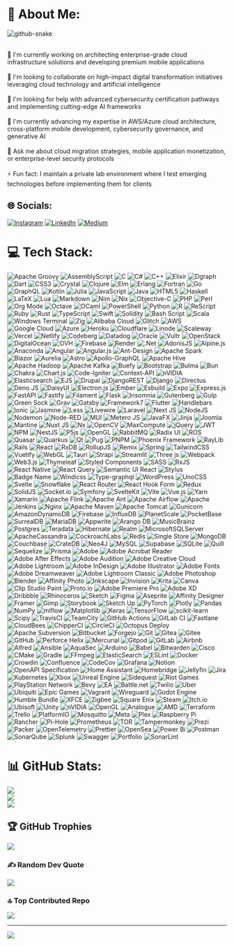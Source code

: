 # 💫 About Me:

<picture>
  <source media="(prefers-color-scheme: dark)" srcset="https://raw.githubusercontent.com/tobiasmeyhoefer/tobiasmeyhoefer/output/github-snake-dark.svg" />
  <source media="(prefers-color-scheme: light)" srcset="https://raw.githubusercontent.com/tobiasmeyhoefer/tobiasmeyhoefer/output/github-snake.svg" />
  <img alt="github-snake" src="https://raw.githubusercontent.com/tobiasmeyhoefer/tobiasmeyhoefer/output/github-snake.svg" />
</picture>

<br>🔨 I'm currently working on architecting enterprise-grade cloud infrastructure solutions and developing premium mobile applications<br><br>👯 I'm looking to collaborate on high-impact digital transformation initiatives leveraging cloud technology and artificial intelligence<br><br>💛 I'm looking for help with advanced cybersecurity certification pathways and implementing cutting-edge AI frameworks<br><br>🌱 I'm currently advancing my expertise in AWS/Azure cloud architecture, cross-platform mobile development, cybersecurity governance, and generative AI<br><br>💬 Ask me about cloud migration strategies, mobile application monetization, or enterprise-level security protocols<br><br>⚡ Fun fact: I maintain a private lab environment where I test emerging technologies before implementing them for clients


## 🌐 Socials:
[![Instagram](https://img.shields.io/badge/Instagram-%23E4405F.svg?logo=Instagram&logoColor=white)](https://instagram.com/zulfi.global) [![LinkedIn](https://img.shields.io/badge/LinkedIn-%230077B5.svg?logo=linkedin&logoColor=white)](https://linkedin.com/in/zulfikarzakk) [![Medium](https://img.shields.io/badge/Medium-12100E?logo=medium&logoColor=white)](https://medium.com/@zevrasiera) 

# 💻 Tech Stack:
![Apache Groovy](https://img.shields.io/badge/Apache%20Groovy-4298B8.svg?style=plastic&logo=Apache+Groovy&logoColor=white) ![AssemblyScript](https://img.shields.io/badge/assembly%20script-%23000000.svg?style=plastic&logo=assemblyscript&logoColor=white) ![C](https://img.shields.io/badge/c-%2300599C.svg?style=plastic&logo=c&logoColor=white) ![C#](https://img.shields.io/badge/c%23-%23239120.svg?style=plastic&logo=csharp&logoColor=white) ![C++](https://img.shields.io/badge/c++-%2300599C.svg?style=plastic&logo=c%2B%2B&logoColor=white) ![Elixir](https://img.shields.io/badge/elixir-%234B275F.svg?style=plastic&logo=elixir&logoColor=white) ![Dgraph](https://img.shields.io/badge/dgraph-%23E50695.svg?style=plastic&logo=dgraph&logoColor=white) ![Dart](https://img.shields.io/badge/dart-%230175C2.svg?style=plastic&logo=dart&logoColor=white) ![CSS3](https://img.shields.io/badge/css3-%231572B6.svg?style=plastic&logo=css3&logoColor=white) ![Crystal](https://img.shields.io/badge/crystal-%23000000.svg?style=plastic&logo=crystal&logoColor=white) ![Clojure](https://img.shields.io/badge/Clojure-%23Clojure.svg?style=plastic&logo=Clojure&logoColor=Clojure) ![Elm](https://img.shields.io/badge/Elm-60B5CC?style=plastic&logo=elm&logoColor=white) ![Erlang](https://img.shields.io/badge/Erlang-white.svg?style=plastic&logo=erlang&logoColor=a90533) ![Fortran](https://img.shields.io/badge/Fortran-%23734F96.svg?style=plastic&logo=fortran&logoColor=white) ![Go](https://img.shields.io/badge/go-%2300ADD8.svg?style=plastic&logo=go&logoColor=white) ![GraphQL](https://img.shields.io/badge/-GraphQL-E10098?style=plastic&logo=graphql&logoColor=white) ![Kotlin](https://img.shields.io/badge/kotlin-%237F52FF.svg?style=plastic&logo=kotlin&logoColor=white) ![Julia](https://img.shields.io/badge/-Julia-9558B2?style=plastic&logo=julia&logoColor=white) ![JavaScript](https://img.shields.io/badge/javascript-%23323330.svg?style=plastic&logo=javascript&logoColor=%23F7DF1E) ![Java](https://img.shields.io/badge/java-%23ED8B00.svg?style=plastic&logo=openjdk&logoColor=white) ![HTML5](https://img.shields.io/badge/html5-%23E34F26.svg?style=plastic&logo=html5&logoColor=white) ![Haskell](https://img.shields.io/badge/Haskell-5e5086?style=plastic&logo=haskell&logoColor=white) ![LaTeX](https://img.shields.io/badge/latex-%23008080.svg?style=plastic&logo=latex&logoColor=white) ![Lua](https://img.shields.io/badge/lua-%232C2D72.svg?style=plastic&logo=lua&logoColor=white) ![Markdown](https://img.shields.io/badge/markdown-%23000000.svg?style=plastic&logo=markdown&logoColor=white) ![Nim](https://img.shields.io/badge/nim-%23FFE953.svg?style=plastic&logo=nim&logoColor=white) ![Nix](https://img.shields.io/badge/NIX-5277C3.svg?style=plastic&logo=NixOS&logoColor=white) ![Objective-C](https://img.shields.io/badge/OBJECTIVE--C-%233A95E3.svg?style=plastic&logo=apple&logoColor=white) ![PHP](https://img.shields.io/badge/php-%23777BB4.svg?style=plastic&logo=php&logoColor=white) ![Perl](https://img.shields.io/badge/perl-%2339457E.svg?style=plastic&logo=perl&logoColor=white) ![Org Mode](https://img.shields.io/badge/orgmode-%2377AA99.svg?style=plastic&logo=org&logoColor=white) ![Octave](https://img.shields.io/badge/OCTAVE-darkblue?style=plastic&logo=octave&logoColor=fcd683) ![OCaml](https://img.shields.io/badge/OCaml-%23E98407.svg?style=plastic&logo=ocaml&logoColor=white) ![PowerShell](https://img.shields.io/badge/PowerShell-%235391FE.svg?style=plastic&logo=powershell&logoColor=white) ![Python](https://img.shields.io/badge/python-3670A0?style=plastic&logo=python&logoColor=ffdd54) ![R](https://img.shields.io/badge/r-%23276DC3.svg?style=plastic&logo=r&logoColor=white) ![ReScript](https://img.shields.io/badge/rescript-%2314162c?style=plastic&logo=rescript&logoColor=e34c4c) ![Ruby](https://img.shields.io/badge/ruby-%23CC342D.svg?style=plastic&logo=ruby&logoColor=white) ![Rust](https://img.shields.io/badge/rust-%23000000.svg?style=plastic&logo=rust&logoColor=white) ![TypeScript](https://img.shields.io/badge/typescript-%23007ACC.svg?style=plastic&logo=typescript&logoColor=white) ![Swift](https://img.shields.io/badge/swift-F54A2A?style=plastic&logo=swift&logoColor=white) ![Solidity](https://img.shields.io/badge/Solidity-%23363636.svg?style=plastic&logo=solidity&logoColor=white) ![Bash Script](https://img.shields.io/badge/bash_script-%23121011.svg?style=plastic&logo=gnu-bash&logoColor=white) ![Scala](https://img.shields.io/badge/scala-%23DC322F.svg?style=plastic&logo=scala&logoColor=white) ![Windows Terminal](https://img.shields.io/badge/Windows%20Terminal-%234D4D4D.svg?style=plastic&logo=windows-terminal&logoColor=white) ![Zig](https://img.shields.io/badge/Zig-%23F7A41D.svg?style=plastic&logo=zig&logoColor=white) ![Alibaba Cloud](https://img.shields.io/badge/AlibabaCloud-%23FF6701.svg?style=plastic&logo=alibabacloud&logoColor=white) ![Glitch](https://img.shields.io/badge/glitch-%233333FF.svg?style=plastic&logo=glitch&logoColor=white) ![AWS](https://img.shields.io/badge/AWS-%23FF9900.svg?style=plastic&logo=amazon-aws&logoColor=white) ![Google Cloud](https://img.shields.io/badge/GoogleCloud-%234285F4.svg?style=plastic&logo=google-cloud&logoColor=white) ![Azure](https://img.shields.io/badge/azure-%230072C6.svg?style=plastic&logo=microsoftazure&logoColor=white) ![Heroku](https://img.shields.io/badge/heroku-%23430098.svg?style=plastic&logo=heroku&logoColor=white) ![Cloudflare](https://img.shields.io/badge/Cloudflare-F38020?style=plastic&logo=Cloudflare&logoColor=white) ![Linode](https://img.shields.io/badge/linode-00A95C?style=plastic&logo=linode&logoColor=white) ![Scaleway](https://img.shields.io/badge/SCALEWAY-%234f0599.svg?style=plastic&logo=scaleway&logoColor=white) ![Vercel](https://img.shields.io/badge/vercel-%23000000.svg?style=plastic&logo=vercel&logoColor=white) ![Netlify](https://img.shields.io/badge/netlify-%23000000.svg?style=plastic&logo=netlify&logoColor=#00C7B7) ![Codeberg](https://img.shields.io/badge/Codeberg-2185D0?style=plastic&logo=Codeberg&logoColor=white) ![Datadog](https://img.shields.io/badge/datadog-%23632CA6.svg?style=plastic&logo=datadog&logoColor=white) ![Oracle](https://img.shields.io/badge/Oracle-F80000?style=plastic&logo=oracle&logoColor=white) ![Vultr](https://img.shields.io/badge/Vultr-007BFC.svg?style=plastic&logo=vultr) ![OpenStack](https://img.shields.io/badge/Openstack-%23f01742.svg?style=plastic&logo=openstack&logoColor=white) ![DigitalOcean](https://img.shields.io/badge/DigitalOcean-%230167ff.svg?style=plastic&logo=digitalOcean&logoColor=white) ![OVH](https://img.shields.io/badge/ovh-%23123F6D.svg?style=plastic&logo=ovh&logoColor=#123F6D) ![Firebase](https://img.shields.io/badge/firebase-%23039BE5.svg?style=plastic&logo=firebase) ![Render](https://img.shields.io/badge/Render-%46E3B7.svg?style=plastic&logo=render&logoColor=white) ![.Net](https://img.shields.io/badge/.NET-5C2D91?style=plastic&logo=.net&logoColor=white) ![AdonisJS](https://img.shields.io/badge/adonisjs-%23220052.svg?style=plastic&logo=adonisjs&logoColor=white) ![Alpine.js](https://img.shields.io/badge/alpinejs-white.svg?style=plastic&logo=alpinedotjs&logoColor=%238BC0D0) ![Anaconda](https://img.shields.io/badge/Anaconda-%2344A833.svg?style=plastic&logo=anaconda&logoColor=white) ![Angular](https://img.shields.io/badge/angular-%23DD0031.svg?style=plastic&logo=angular&logoColor=white) ![Angular.js](https://img.shields.io/badge/angular.js-%23E23237.svg?style=plastic&logo=angularjs&logoColor=white) ![Ant-Design](https://img.shields.io/badge/-AntDesign-%230170FE?style=plastic&logo=ant-design&logoColor=white) ![Apache Spark](https://img.shields.io/badge/Apache%20Spark-FDEE21?style=plastic&logo=apachespark&logoColor=black) ![Blazor](https://img.shields.io/badge/blazor-%235C2D91.svg?style=plastic&logo=blazor&logoColor=white) ![Aurelia](https://img.shields.io/badge/aurelia-%23ED2B88.svg?style=plastic&logo=aurelia&logoColor=fff) ![Astro](https://img.shields.io/badge/astro-%232C2052.svg?style=plastic&logo=astro&logoColor=white) ![Apollo-GraphQL](https://img.shields.io/badge/-ApolloGraphQL-311C87?style=plastic&logo=apollo-graphql) ![Apache Hive](https://img.shields.io/badge/Apache%20Hive-FDEE21?style=plastic&logo=apachehive&logoColor=black) ![Apache Hadoop](https://img.shields.io/badge/Apache%20Hadoop-66CCFF?style=plastic&logo=apachehadoop&logoColor=black) ![Apache Kafka](https://img.shields.io/badge/Apache%20Kafka-000?style=plastic&logo=apachekafka) ![Buefy](https://img.shields.io/badge/Buefy-7957D5?style=plastic&logo=buefy&logoColor=48289E) ![Bootstrap](https://img.shields.io/badge/bootstrap-%238511FA.svg?style=plastic&logo=bootstrap&logoColor=white) ![Bulma](https://img.shields.io/badge/bulma-00D0B1?style=plastic&logo=bulma&logoColor=white) ![Bun](https://img.shields.io/badge/Bun-%23000000.svg?style=plastic&logo=bun&logoColor=white) ![Chakra](https://img.shields.io/badge/chakra-%234ED1C5.svg?style=plastic&logo=chakraui&logoColor=white) ![Chart.js](https://img.shields.io/badge/chart.js-F5788D.svg?style=plastic&logo=chart.js&logoColor=white) ![Code-Igniter](https://img.shields.io/badge/CodeIgniter-%23EF4223.svg?style=plastic&logo=codeIgniter&logoColor=white) ![Context-API](https://img.shields.io/badge/Context--Api-000000?style=plastic&logo=react) ![nVIDIA](https://img.shields.io/badge/cuda-000000.svg?style=plastic&logo=nVIDIA&logoColor=green) ![Elasticsearch](https://img.shields.io/badge/elasticsearch-%230377CC.svg?style=plastic&logo=elasticsearch&logoColor=white) ![EJS](https://img.shields.io/badge/ejs-%23B4CA65.svg?style=plastic&logo=ejs&logoColor=black) ![Drupal](https://img.shields.io/badge/drupal-%230678BE.svg?style=plastic&logo=drupal&logoColor=white) ![DjangoREST](https://img.shields.io/badge/DJANGO-REST-ff1709?style=plastic&logo=django&logoColor=white&color=ff1709&labelColor=gray) ![Django](https://img.shields.io/badge/django-%23092E20.svg?style=plastic&logo=django&logoColor=white) ![Directus](https://img.shields.io/badge/directus-%2364f.svg?style=plastic&logo=directus&logoColor=white) ![Deno JS](https://img.shields.io/badge/deno%20js-000000?style=plastic&logo=deno&logoColor=white) ![DaisyUI](https://img.shields.io/badge/daisyui-5A0EF8?style=plastic&logo=daisyui&logoColor=white) ![Electron.js](https://img.shields.io/badge/Electron-191970?style=plastic&logo=Electron&logoColor=white) ![Ember](https://img.shields.io/badge/ember-1C1E24?style=plastic&logo=ember.js&logoColor=#D04A37) ![Esbuild](https://img.shields.io/badge/esbuild-%23FFCF00.svg?style=plastic&logo=esbuild&logoColor=black) ![Expo](https://img.shields.io/badge/expo-1C1E24?style=plastic&logo=expo&logoColor=#D04A37) ![Express.js](https://img.shields.io/badge/express.js-%23404d59.svg?style=plastic&logo=express&logoColor=%2361DAFB) ![FastAPI](https://img.shields.io/badge/FastAPI-005571?style=plastic&logo=fastapi) ![Fastify](https://img.shields.io/badge/fastify-%23000000.svg?style=plastic&logo=fastify&logoColor=white) ![Filament](https://img.shields.io/badge/Filament-FFAA00?style=plastic&logoColor=%23000000) ![Flask](https://img.shields.io/badge/flask-%23000.svg?style=plastic&logo=flask&logoColor=white) ![Insomnia](https://img.shields.io/badge/Insomnia-black?style=plastic&logo=insomnia&logoColor=5849BE) ![Gutenberg](https://img.shields.io/badge/gutenberg-%23077CB2.svg?style=plastic&logo=gutenberg&logoColor=white) ![Gulp](https://img.shields.io/badge/GULP-%23CF4647.svg?style=plastic&logo=gulp&logoColor=white) ![Green Sock](https://img.shields.io/badge/green%20sock-88CE02?style=plastic&logo=greensock&logoColor=white) ![Grav](https://img.shields.io/badge/grav-%23FFFFFF.svg?style=plastic&logo=grav&logoColor=221E1F) ![Gatsby](https://img.shields.io/badge/Gatsby-%23663399.svg?style=plastic&logo=gatsby&logoColor=white) ![Framework7](https://img.shields.io/badge/framework7-%23EE350F.svg?style=plastic&logo=framework7&logoColor=white) ![Flutter](https://img.shields.io/badge/Flutter-%2302569B.svg?style=plastic&logo=Flutter&logoColor=white) ![Handlebars](https://img.shields.io/badge/Handlebars-%23000000?style=plastic&logo=Handlebars.js&logoColor=white) ![Ionic](https://img.shields.io/badge/Ionic-%233880FF.svg?style=plastic&logo=Ionic&logoColor=white) ![Jasmine](https://img.shields.io/badge/jasmine-%238A4182.svg?style=plastic&logo=jasmine&logoColor=white) ![Less](https://img.shields.io/badge/less-2B4C80?style=plastic&logo=less&logoColor=white) ![Livewire](https://img.shields.io/badge/livewire-%234e56a6.svg?style=plastic&logo=livewire&logoColor=white) ![Laravel](https://img.shields.io/badge/laravel-%23FF2D20.svg?style=plastic&logo=laravel&logoColor=white) ![Next JS](https://img.shields.io/badge/Next-black?style=plastic&logo=next.js&logoColor=white) ![NodeJS](https://img.shields.io/badge/node.js-6DA55F?style=plastic&logo=node.js&logoColor=white) ![Nodemon](https://img.shields.io/badge/NODEMON-%23323330.svg?style=plastic&logo=nodemon&logoColor=%BBDEAD) ![Node-RED](https://img.shields.io/badge/Node--RED-%238F0000.svg?style=plastic&logo=node-red&logoColor=white) ![MUI](https://img.shields.io/badge/MUI-%230081CB.svg?style=plastic&logo=mui&logoColor=white) ![Metero JS](https://img.shields.io/badge/meteorjs-%23d74c4c.svg?style=plastic&logo=meteor&logoColor=white) ![JavaFX](https://img.shields.io/badge/javafx-%23FF0000.svg?style=plastic&logo=javafx&logoColor=white) ![Jinja](https://img.shields.io/badge/jinja-white.svg?style=plastic&logo=jinja&logoColor=black) ![Joomla](https://img.shields.io/badge/joomla-%235091CD.svg?style=plastic&logo=joomla&logoColor=white) ![Mantine](https://img.shields.io/badge/Mantine-ffffff?style=plastic&logo=Mantine&logoColor=339af0) ![Nuxt JS](https://img.shields.io/badge/Nuxt-002E3B?style=plastic&logo=nuxt.js&logoColor=#00DC82) ![Nx](https://img.shields.io/badge/nx-143055?style=plastic&logo=nx&logoColor=white) ![OpenCV](https://img.shields.io/badge/opencv-%23white.svg?style=plastic&logo=opencv&logoColor=white) ![MaxCompute](https://img.shields.io/badge/MaxCompute-%23FF6701?style=plastic&logo=alibabacloud&logoColor=white) ![jQuery](https://img.shields.io/badge/jquery-%230769AD.svg?style=plastic&logo=jquery&logoColor=white) ![JWT](https://img.shields.io/badge/JWT-black?style=plastic&logo=JSON%20web%20tokens) ![NPM](https://img.shields.io/badge/NPM-%23CB3837.svg?style=plastic&logo=npm&logoColor=white) ![NestJS](https://img.shields.io/badge/nestjs-%23E0234E.svg?style=plastic&logo=nestjs&logoColor=white) ![P5js](https://img.shields.io/badge/p5.js-ED225D?style=plastic&logo=p5.js&logoColor=FFFFFF) ![OpenGL](https://img.shields.io/badge/OpenGL-%23FFFFFF.svg?style=plastic&logo=opengl) ![RabbitMQ](https://img.shields.io/badge/rabbitmq-FF6600?style=plastic&logo=rabbitmq&logoColor=white) ![Radix UI](https://img.shields.io/badge/radix%20ui-161618.svg?style=plastic&logo=radix-ui&logoColor=white) ![ROS](https://img.shields.io/badge/ros-%230A0FF9.svg?style=plastic&logo=ros&logoColor=white) ![Quasar](https://img.shields.io/badge/Quasar-16B7FB?style=plastic&logo=quasar&logoColor=black) ![Quarkus](https://img.shields.io/badge/quarkus-%234794EB.svg?style=plastic&logo=quarkus&logoColor=white) ![Qt](https://img.shields.io/badge/Qt-%23217346.svg?style=plastic&logo=Qt&logoColor=white) ![Pug](https://img.shields.io/badge/Pug-FFF?style=plastic&logo=pug&logoColor=A86454) ![PNPM](https://img.shields.io/badge/pnpm-%234a4a4a.svg?style=plastic&logo=pnpm&logoColor=f69220) ![Phoenix Framework](https://img.shields.io/badge/phoenixframework-%23FD4F00.svg?style=plastic&logo=phoenixframework&logoColor=black) ![RayLib](https://img.shields.io/badge/RAYLIB-FFFFFF?style=plastic&logo=raylib&logoColor=black) ![Rails](https://img.shields.io/badge/rails-%23CC0000.svg?style=plastic&logo=ruby-on-rails&logoColor=white) ![React](https://img.shields.io/badge/react-%2320232a.svg?style=plastic&logo=react&logoColor=%2361DAFB) ![RxDB](https://img.shields.io/badge/rxdb-%238D1F89.svg?style=plastic&logo=rxdb&logoColor=white) ![RollupJS](https://img.shields.io/badge/RollupJS-ef3335?style=plastic&logo=rollup.js&logoColor=white) ![Remix](https://img.shields.io/badge/remix-%23000.svg?style=plastic&logo=remix&logoColor=white) ![Spring](https://img.shields.io/badge/spring-%236DB33F.svg?style=plastic&logo=spring&logoColor=white) ![TailwindCSS](https://img.shields.io/badge/tailwindcss-%2338B2AC.svg?style=plastic&logo=tailwind-css&logoColor=white) ![Vuetify](https://img.shields.io/badge/Vuetify-1867C0?style=plastic&logo=vuetify&logoColor=AEDDFF) ![WebGL](https://img.shields.io/badge/WebGL-990000?logo=webgl&logoColor=white&style=plastic) ![Tauri](https://img.shields.io/badge/tauri-%2324C8DB.svg?style=plastic&logo=tauri&logoColor=%23FFFFFF) ![Strapi](https://img.shields.io/badge/strapi-%232E7EEA.svg?style=plastic&logo=strapi&logoColor=white) ![Streamlit](https://img.shields.io/badge/Streamlit-%23FE4B4B.svg?style=plastic&logo=streamlit&logoColor=white) ![Three js](https://img.shields.io/badge/threejs-black?style=plastic&logo=three.js&logoColor=white) ![Webpack](https://img.shields.io/badge/webpack-%238DD6F9.svg?style=plastic&logo=webpack&logoColor=black) ![Web3.js](https://img.shields.io/badge/web3.js-F16822?style=plastic&logo=web3.js&logoColor=white) ![Thymeleaf](https://img.shields.io/badge/Thymeleaf-%23005C0F.svg?style=plastic&logo=Thymeleaf&logoColor=white) ![Styled Components](https://img.shields.io/badge/styled--components-DB7093?style=plastic&logo=styled-components&logoColor=white) ![SASS](https://img.shields.io/badge/SASS-hotpink.svg?style=plastic&logo=SASS&logoColor=white) ![RxJS](https://img.shields.io/badge/rxjs-%23B7178C.svg?style=plastic&logo=reactivex&logoColor=white) ![React Native](https://img.shields.io/badge/react_native-%2320232a.svg?style=plastic&logo=react&logoColor=%2361DAFB) ![React Query](https://img.shields.io/badge/-React%20Query-FF4154?style=plastic&logo=react%20query&logoColor=white) ![Semantic UI React](https://img.shields.io/badge/Semantic%20UI%20React-%2335BDB2.svg?style=plastic&logo=SemanticUIReact&logoColor=white) ![Stylus](https://img.shields.io/badge/stylus-%23ff6347.svg?style=plastic&logo=stylus&logoColor=white) ![Badge Name](https://img.shields.io/badge/tRPC-%232596BE.svg?style=plastic&logo=tRPC&logoColor=white) ![Windicss](https://img.shields.io/badge/windicss-48B0F1.svg?style=plastic&logo=windi-css&logoColor=white) ![Type-graphql](https://img.shields.io/badge/-TypeGraphQL-%23C04392?style=plastic) ![WordPress](https://img.shields.io/badge/WordPress-%23117AC9.svg?style=plastic&logo=WordPress&logoColor=white) ![UnoCSS](https://img.shields.io/badge/unocss-333333.svg?style=plastic&logo=unocss&logoColor=white) ![Svelte](https://img.shields.io/badge/svelte-%23f1413d.svg?style=plastic&logo=svelte&logoColor=white) ![Snowflake](https://img.shields.io/badge/snowflake-%2329B5E8.svg?style=plastic&logo=snowflake&logoColor=white) ![React Router](https://img.shields.io/badge/React_Router-CA4245?style=plastic&logo=react-router&logoColor=white) ![React Hook Form](https://img.shields.io/badge/React%20Hook%20Form-%23EC5990.svg?style=plastic&logo=reacthookform&logoColor=white) ![Redux](https://img.shields.io/badge/redux-%23593d88.svg?style=plastic&logo=redux&logoColor=white) ![SolidJS](https://img.shields.io/badge/SolidJS-2c4f7c?style=plastic&logo=solid&logoColor=c8c9cb) ![Socket.io](https://img.shields.io/badge/Socket.io-black?style=plastic&logo=socket.io&badgeColor=010101) ![Symfony](https://img.shields.io/badge/symfony-%23000000.svg?style=plastic&logo=symfony&logoColor=white) ![SvelteKit](https://img.shields.io/badge/sveltekit-%23ff3e00.svg?style=plastic&logo=svelte&logoColor=white) ![Vite](https://img.shields.io/badge/vite-%23646CFF.svg?style=plastic&logo=vite&logoColor=white) ![Vue.js](https://img.shields.io/badge/vue.js-%2335495e.svg?style=plastic&logo=vuedotjs&logoColor=%234FC08D) ![Yarn](https://img.shields.io/badge/yarn-%232C8EBB.svg?style=plastic&logo=yarn&logoColor=white) ![Xamarin](https://img.shields.io/badge/Xamarin-3199DC?style=plastic&logo=xamarin&logoColor=white) ![Apache Flink](https://img.shields.io/badge/Apache%20Flink-E6526F?style=plastic&logo=Apache%20Flink&logoColor=white) ![Apache Ant](https://img.shields.io/badge/Apache%20Ant-A81C7D?style=plastic&logo=Apache%20Ant&logoColor=white) ![Apache Airflow](https://img.shields.io/badge/Apache%20Airflow-017CEE?style=plastic&logo=Apache%20Airflow&logoColor=white) ![Apache](https://img.shields.io/badge/apache-%23D42029.svg?style=plastic&logo=apache&logoColor=white) ![Jenkins](https://img.shields.io/badge/jenkins-%232C5263.svg?style=plastic&logo=jenkins&logoColor=white) ![Nginx](https://img.shields.io/badge/nginx-%23009639.svg?style=plastic&logo=nginx&logoColor=white) ![Apache Maven](https://img.shields.io/badge/Apache%20Maven-C71A36?style=plastic&logo=Apache%20Maven&logoColor=white) ![Apache Tomcat](https://img.shields.io/badge/apache%20tomcat-%23F8DC75.svg?style=plastic&logo=apache-tomcat&logoColor=black) ![Gunicorn](https://img.shields.io/badge/gunicorn-%298729.svg?style=plastic&logo=gunicorn&logoColor=white) ![AmazonDynamoDB](https://img.shields.io/badge/Amazon%20DynamoDB-4053D6?style=plastic&logo=Amazon%20DynamoDB&logoColor=white) ![Firebase](https://img.shields.io/badge/firebase-a08021?style=plastic&logo=firebase&logoColor=ffcd34) ![InfluxDB](https://img.shields.io/badge/InfluxDB-22ADF6?style=plastic&logo=InfluxDB&logoColor=white) ![PlanetScale](https://img.shields.io/badge/planetscale-%23000000.svg?style=plastic&logo=planetscale&logoColor=white) ![PocketBase](https://img.shields.io/badge/pocketbase-%23b8dbe4.svg?style=plastic&logo=Pocketbase&logoColor=black) ![SurrealDB](https://img.shields.io/badge/SurrealDB-FF00A0?style=plastic&logo=surrealdb&logoColor=white) ![MariaDB](https://img.shields.io/badge/MariaDB-003545?style=plastic&logo=mariadb&logoColor=white) ![Appwrite](https://img.shields.io/badge/Appwrite-%23FD366E.svg?style=plastic&logo=appwrite&logoColor=white) ![Arango DB](https://img.shields.io/badge/ArangoDB-DDE072?style=plastic&logo=arangodb&logoColor=white) ![MusicBrainz](https://img.shields.io/badge/Musicbrainz-EB743B?style=plastic&logo=musicbrainz&logoColor=BA478F) ![Postgres](https://img.shields.io/badge/postgres-%23316192.svg?style=plastic&logo=postgresql&logoColor=white) ![Teradata](https://img.shields.io/badge/Teradata-F37440?style=plastic&logo=teradata&logoColor=white) ![Hibernate](https://img.shields.io/badge/Hibernate-59666C?style=plastic&logo=Hibernate&logoColor=white) ![Realm](https://img.shields.io/badge/Realm-39477F?style=plastic&logo=realm&logoColor=white) ![MicrosoftSQLServer](https://img.shields.io/badge/Microsoft%20SQL%20Server-CC2927?style=plastic&logo=microsoft%20sql%20server&logoColor=white) ![ApacheCassandra](https://img.shields.io/badge/cassandra-%231287B1.svg?style=plastic&logo=apache-cassandra&logoColor=white) ![CockroachLabs](https://img.shields.io/badge/Cockroach%20Labs-6933FF?style=plastic&logo=Cockroach%20Labs&logoColor=white) ![Redis](https://img.shields.io/badge/redis-%23DD0031.svg?style=plastic&logo=redis&logoColor=white) ![Single Store](https://img.shields.io/badge/Single%20Store-AA00FF?style=plastic&logo=singlestore&logoColor=white) ![MongoDB](https://img.shields.io/badge/MongoDB-%234ea94b.svg?style=plastic&logo=mongodb&logoColor=white) ![Couchbase](https://img.shields.io/badge/Couchbase-EA2328?style=plastic&logo=couchbase&logoColor=white) ![CrateDB](https://img.shields.io/badge/CrateDB-009DC7?style=plastic&logo=CrateDB&logoColor=white) ![Neo4J](https://img.shields.io/badge/Neo4j-008CC1?style=plastic&logo=neo4j&logoColor=white) ![MySQL](https://img.shields.io/badge/mysql-4479A1.svg?style=plastic&logo=mysql&logoColor=white) ![Supabase](https://img.shields.io/badge/Supabase-3ECF8E?style=plastic&logo=supabase&logoColor=white) ![SQLite](https://img.shields.io/badge/sqlite-%2307405e.svg?style=plastic&logo=sqlite&logoColor=white) ![Quill](https://img.shields.io/badge/Quill-52B0E7?style=plastic&logo=apache&logoColor=white) ![Sequelize](https://img.shields.io/badge/Sequelize-52B0E7?style=plastic&logo=Sequelize&logoColor=white) ![Prisma](https://img.shields.io/badge/Prisma-3982CE?style=plastic&logo=Prisma&logoColor=white) ![Adobe](https://img.shields.io/badge/adobe-%23FF0000.svg?style=plastic&logo=adobe&logoColor=white) ![Adobe Acrobat Reader](https://img.shields.io/badge/Adobe%20Acrobat%20Reader-EC1C24.svg?style=plastic&logo=Adobe%20Acrobat%20Reader&logoColor=white) ![Adobe After Effects](https://img.shields.io/badge/Adobe%20After%20Effects-9999FF.svg?style=plastic&logo=Adobe%20After%20Effects&logoColor=white) ![Adobe Audition](https://img.shields.io/badge/Adobe%20Audition-9999FF.svg?style=plastic&logo=Adobe%20Audition&logoColor=white) ![Adobe Creative Cloud](https://img.shields.io/badge/Adobe%20Creative%20Cloud-DA1F26.svg?style=plastic&logo=Adobe%20Creative%20Cloud&logoColor=white) ![Adobe Lightroom](https://img.shields.io/badge/Adobe%20Lightroom-31A8FF.svg?style=plastic&logo=Adobe%20Lightroom&logoColor=white) ![Adobe InDesign](https://img.shields.io/badge/Adobe%20InDesign-49021F?style=plastic&logo=adobeindesign&logoColor=FF3366) ![Adobe Illustrator](https://img.shields.io/badge/adobe%20illustrator-%23FF9A00.svg?style=plastic&logo=adobe%20illustrator&logoColor=white) ![Adobe Fonts](https://img.shields.io/badge/Adobe%20Fonts-000B1D.svg?style=plastic&logo=Adobe%20Fonts&logoColor=white) ![Adobe Dreamweaver](https://img.shields.io/badge/Adobe%20Dreamweaver-FF61F6.svg?style=plastic&logo=Adobe%20Dreamweaver&logoColor=white) ![Adobe Lightroom Classic](https://img.shields.io/badge/Adobe%20Lightroom%20Classic-31A8FF.svg?style=plastic&logo=Adobe%20Lightroom%20Classic&logoColor=white) ![Adobe Photoshop](https://img.shields.io/badge/adobe%20photoshop-%2331A8FF.svg?style=plastic&logo=adobe%20photoshop&logoColor=white) ![Blender](https://img.shields.io/badge/blender-%23F5792A.svg?style=plastic&logo=blender&logoColor=white) ![Affinity Photo](https://img.shields.io/badge/affinityphoto-%237E4DD2.svg?style=plastic&logo=affinity-photo&logoColor=white) ![Inkscape](https://img.shields.io/badge/Inkscape-e0e0e0?style=plastic&logo=inkscape&logoColor=080A13) ![Invision](https://img.shields.io/badge/invision-FF3366?style=plastic&logo=invision&logoColor=white) ![Krita](https://img.shields.io/badge/Krita-203759?style=plastic&logo=krita&logoColor=EEF37B) ![Canva](https://img.shields.io/badge/Canva-%2300C4CC.svg?style=plastic&logo=Canva&logoColor=white) ![Clip Studio Paint](https://img.shields.io/badge/ClipStudioPaint-%23CFD3D3.svg?style=plastic&logo=ClipStudioPaint&logoColor=white) ![Proto.io](https://img.shields.io/badge/Proto.io-161637?style=plastic&logo=proto.io&logoColor=00e5ff) ![Adobe Premiere Pro](https://img.shields.io/badge/Adobe%20Premiere%20Pro-9999FF.svg?style=plastic&logo=Adobe%20Premiere%20Pro&logoColor=white) ![Adobe XD](https://img.shields.io/badge/Adobe%20XD-470137?style=plastic&logo=Adobe%20XD&logoColor=#FF61F6) ![Dribbble](https://img.shields.io/badge/Dribbble-EA4C89?style=plastic&logo=dribbble&logoColor=white) ![Rhinoceros](https://img.shields.io/badge/Rhinoceros-801010?style=plastic&logo=rhinoceros&logoColor=white) ![Sketch](https://img.shields.io/badge/Sketch-FFB387?style=plastic&logo=sketch&logoColor=black) ![Figma](https://img.shields.io/badge/figma-%23F24E1E.svg?style=plastic&logo=figma&logoColor=white) ![Aseprite](https://img.shields.io/badge/Aseprite-FFFFFF?style=plastic&logo=Aseprite&logoColor=#7D929E) ![Affinity Designer](https://img.shields.io/badge/affinity%20desginer-%231B72BE.svg?style=plastic&logo=affinity-designer&logoColor=white) ![Framer](https://img.shields.io/badge/Framer-black?style=plastic&logo=framer&logoColor=blue) ![Gimp](https://img.shields.io/badge/Gimp-657D8B?style=plastic&logo=gimp&logoColor=FFFFFF) ![Storybook](https://img.shields.io/badge/-Storybook-FF4785?style=plastic&logo=storybook&logoColor=white) ![Sketch Up](https://img.shields.io/badge/SketchUp-005F9E?style=plastic&logo=sketchup&logoColor=white) ![PyTorch](https://img.shields.io/badge/PyTorch-%23EE4C2C.svg?style=plastic&logo=PyTorch&logoColor=white) ![Plotly](https://img.shields.io/badge/Plotly-%233F4F75.svg?style=plastic&logo=plotly&logoColor=white) ![Pandas](https://img.shields.io/badge/pandas-%23150458.svg?style=plastic&logo=pandas&logoColor=white) ![NumPy](https://img.shields.io/badge/numpy-%23013243.svg?style=plastic&logo=numpy&logoColor=white) ![mlflow](https://img.shields.io/badge/mlflow-%23d9ead3.svg?style=plastic&logo=numpy&logoColor=blue) ![Matplotlib](https://img.shields.io/badge/Matplotlib-%23ffffff.svg?style=plastic&logo=Matplotlib&logoColor=black) ![Keras](https://img.shields.io/badge/Keras-%23D00000.svg?style=plastic&logo=Keras&logoColor=white) ![TensorFlow](https://img.shields.io/badge/TensorFlow-%23FF6F00.svg?style=plastic&logo=TensorFlow&logoColor=white) ![scikit-learn](https://img.shields.io/badge/scikit--learn-%23F7931E.svg?style=plastic&logo=scikit-learn&logoColor=white) ![Scipy](https://img.shields.io/badge/SciPy-%230C55A5.svg?style=plastic&logo=scipy&logoColor=%white) ![TravisCI](https://img.shields.io/badge/travis%20ci-%232B2F33.svg?style=plastic&logo=travis&logoColor=white) ![TeamCity](https://img.shields.io/badge/teamcity-000000.svg?style=plastic&logo=teamcity&logoColor=white) ![GitHub Actions](https://img.shields.io/badge/github%20actions-%232671E5.svg?style=plastic&logo=githubactions&logoColor=white) ![GitLab CI](https://img.shields.io/badge/gitlab%20CI-%23181717.svg?style=plastic&logo=gitlab&logoColor=white) ![Fastlane](https://img.shields.io/badge/fastlane-%2382bd4e.svg?style=plastic&logo=fastlane&logoColor=black) ![CloudBees](https://img.shields.io/badge/CloudBees-1997B5&?logo=cloudbees&logoColor=white&style=plastic) ![ChipperCI](https://img.shields.io/badge/chipperci-1e394e.svg?style=plastic&logo=chipperci&logoColor=white) ![CircleCI](https://img.shields.io/badge/circleci-%23161616.svg?style=plastic&logo=circleci&logoColor=white) ![Octopus Deploy](https://img.shields.io/badge/octopus%20deploy-0D80D8?style=plastic&logo=octopusdeploy&logoColor=white) ![Apache Subversion](https://img.shields.io/badge/subversion-%23809CC9.svg?style=plastic&logo=subversion&logoColor=white) ![Bitbucket](https://img.shields.io/badge/bitbucket-%230047B3.svg?style=plastic&logo=bitbucket&logoColor=white) ![Forgejo](https://img.shields.io/badge/forgejo-%23FB923C.svg?style=plastic&logo=forgejo&logoColor=white) ![Git](https://img.shields.io/badge/git-%23F05033.svg?style=plastic&logo=git&logoColor=white) ![Gitea](https://img.shields.io/badge/Gitea-34495E?style=plastic&logo=gitea&logoColor=5D9425) ![Gitee](https://img.shields.io/badge/Gitee-C71D23?style=plastic&logo=gitee&logoColor=white) ![GitHub](https://img.shields.io/badge/github-%23121011.svg?style=plastic&logo=github&logoColor=white) ![Perforce Helix](https://img.shields.io/badge/-PERFORCE%20HELIX-404040?style=plastic&logo=Perforce&logoColor=white) ![Mercurial](https://img.shields.io/badge/mercurial-999999.svg?style=plastic&logo=mercurial&logoColor=white) ![Gitpod](https://img.shields.io/badge/gitpod-f06611.svg?style=plastic&logo=gitpod&logoColor=white) ![GitLab](https://img.shields.io/badge/gitlab-%23181717.svg?style=plastic&logo=gitlab&logoColor=white) ![Airbnb](https://img.shields.io/badge/Airbnb-%23ff5a5f.svg?style=plastic&logo=Airbnb&logoColor=white) ![Alfred](https://img.shields.io/badge/alfred-%235C1F87.svg?style=plastic&logo=alfred) ![Ansible](https://img.shields.io/badge/ansible-%231A1918.svg?style=plastic&logo=ansible&logoColor=white) ![AquaSec](https://img.shields.io/badge/aqua-%231904DA.svg?style=plastic&logo=aqua&logoColor=#0018A8) ![Arduino](https://img.shields.io/badge/-Arduino-00979D?style=plastic&logo=Arduino&logoColor=white) ![Babel](https://img.shields.io/badge/Babel-F9DC3e?style=plastic&logo=babel&logoColor=black) ![Bitwarden](https://img.shields.io/badge/bitwarden-%23175DDC.svg?style=plastic&logo=bitwarden&logoColor=white) ![Cisco](https://img.shields.io/badge/cisco-%23049fd9.svg?style=plastic&logo=cisco&logoColor=black) ![CMake](https://img.shields.io/badge/CMake-%23008FBA.svg?style=plastic&logo=cmake&logoColor=white) ![Gradle](https://img.shields.io/badge/Gradle-02303A.svg?style=plastic&logo=Gradle&logoColor=white) ![FFmpeg](https://shields.io/badge/FFmpeg-%23171717.svg?logo=ffmpeg&style=plastic&labelColor=171717&logoColor=5cb85c) ![ElasticSearch](https://img.shields.io/badge/-ElasticSearch-005571?style=plastic&logo=elasticsearch) ![ESLint](https://img.shields.io/badge/ESLint-4B3263?style=plastic&logo=eslint&logoColor=white) ![Docker](https://img.shields.io/badge/docker-%230db7ed.svg?style=plastic&logo=docker&logoColor=white) ![Crowdin](https://img.shields.io/badge/Crowdin-2E3340.svg?style=plastic&logo=Crowdin&logoColor=white) ![Confluence](https://img.shields.io/badge/confluence-%23172BF4.svg?style=plastic&logo=confluence&logoColor=white) ![CodeCov](https://img.shields.io/badge/codecov-%23ff0077.svg?style=plastic&logo=codecov&logoColor=white) ![Grafana](https://img.shields.io/badge/grafana-%23F46800.svg?style=plastic&logo=grafana&logoColor=white) ![Notion](https://img.shields.io/badge/Notion-%23000000.svg?style=plastic&logo=notion&logoColor=white) ![OpenAPI Specification](https://img.shields.io/badge/openapiinitiative-%23000000.svg?style=plastic&logo=openapiinitiative&logoColor=white) ![Home Assistant](https://img.shields.io/badge/home%20assistant-%2341BDF5.svg?style=plastic&logo=home-assistant&logoColor=white) ![Homebridge](https://img.shields.io/badge/homebridge-%23491F59.svg?style=plastic&logo=homebridge&logoColor=white) ![Jellyfin](https://img.shields.io/badge/jellyfin-%23000B25.svg?style=plastic&logo=Jellyfin&logoColor=00A4DC) ![Jira](https://img.shields.io/badge/jira-%230A0FFF.svg?style=plastic&logo=jira&logoColor=white) ![Kubernetes](https://img.shields.io/badge/kubernetes-%23326ce5.svg?style=plastic&logo=kubernetes&logoColor=white) ![Xbox](https://img.shields.io/badge/xbox-%23107C10.svg?style=plastic&logo=xbox&logoColor=white) ![Unreal Engine](https://img.shields.io/badge/unrealengine-%23313131.svg?style=plastic&logo=unrealengine&logoColor=white) ![Sidequest](https://img.shields.io/badge/sidequest-%23101227.svg?style=plastic&logo=sidequest&logoColor=white) ![Riot Games](https://img.shields.io/badge/riotgames-D32936.svg?style=plastic&logo=riotgames&logoColor=white) ![PlayStation Network](https://img.shields.io/badge/PSN-%230070D1.svg?style=plastic&logo=Playstation&logoColor=white) ![Bevy](https://img.shields.io/badge/bevy-%23232326.svg?style=plastic&logo=bevy&logoColor=white) ![EA](https://img.shields.io/badge/ea-%23000000.svg?style=plastic&logo=ea&logoColor=white) ![Battle.net](https://img.shields.io/badge/battle.net-%2300AEFF.svg?style=plastic&logo=battle.net&logoColor=white) ![Twilio](https://img.shields.io/badge/Twilio-F22F46?style=plastic&logo=Twilio&logoColor=white) ![Uber](https://img.shields.io/badge/Uber-%23000000.svg?style=plastic&logo=Uber&logoColor=white) ![Ubiquiti](https://img.shields.io/badge/ubiquiti-%230559C9.svg?style=plastic&logo=ubiquiti&logoColor=white) ![Epic Games](https://img.shields.io/badge/epicgames-%23313131.svg?style=plastic&logo=epicgames&logoColor=white) ![Vagrant](https://img.shields.io/badge/vagrant-%231563FF.svg?style=plastic&logo=vagrant&logoColor=white) ![Wireguard](https://img.shields.io/badge/wireguard-%2388171A.svg?style=plastic&logo=wireguard&logoColor=white) ![Godot Engine](https://img.shields.io/badge/GODOT-%23FFFFFF.svg?style=plastic&logo=godot-engine) ![Humble Bundle](https://img.shields.io/badge/HumbleBundle-%23494F5C.svg?style=plastic&logo=HumbleBundle&logoColor=white) ![XFCE](https://img.shields.io/badge/XFCE-%232284F2.svg?style=plastic&logo=xfce&logoColor=white) ![Zigbee](https://img.shields.io/badge/zigbee-%23EB0443.svg?style=plastic&logo=zigbee&logoColor=white) ![Square Enix](https://img.shields.io/badge/SquareEnix-%23ED1C24.svg?style=plastic&logo=SquareEnix&logoColor=white) ![Steam](https://img.shields.io/badge/steam-%23000000.svg?style=plastic&logo=steam&logoColor=white) ![Itch.io](https://img.shields.io/badge/Itch-%23FF0B34.svg?style=plastic&logo=Itch.io&logoColor=white) ![Ubisoft](https://img.shields.io/badge/Ubisoft-%23F5F5F5.svg?style=plastic&logo=Ubisoft&logoColor=black) ![Unity](https://img.shields.io/badge/unity-%23000000.svg?style=plastic&logo=unity&logoColor=white) ![nVIDIA](https://img.shields.io/badge/nVIDIA-%2376B900.svg?style=plastic&logo=nVIDIA&logoColor=white) ![OpenGL](https://img.shields.io/badge/OpenGL-white?logo=OpenGL&style=plastic) ![Analogue](https://img.shields.io/badge/Analogue-1A1A1A?style=plastic&logo=Analogue&logoColor=white) ![AMD](https://img.shields.io/badge/AMD-%23000000.svg?style=plastic&logo=amd&logoColor=white) ![Terraform](https://img.shields.io/badge/terraform-%235835CC.svg?style=plastic&logo=terraform&logoColor=white) ![Trello](https://img.shields.io/badge/Trello-%23026AA7.svg?style=plastic&logo=Trello&logoColor=white) ![PlatformIO](https://img.shields.io/badge/PlatformIO-%23222.svg?style=plastic&logo=platformio&logoColor=%23f5822a) ![Mosquitto](https://img.shields.io/badge/mosquitto-%233C5280.svg?style=plastic&logo=eclipsemosquitto&logoColor=white) ![Meta](https://img.shields.io/badge/Meta-%230467DF.svg?style=plastic&logo=Meta&logoColor=white) ![Plex](https://img.shields.io/badge/plex-%23E5A00D.svg?style=plastic&logo=plex&logoColor=white) ![Raspberry Pi](https://img.shields.io/badge/-Raspberry_Pi-C51A4A?style=plastic&logo=Raspberry-Pi) ![Rancher](https://img.shields.io/badge/rancher-%230075A8.svg?style=plastic&logo=rancher&logoColor=white) ![Pi-Hole](https://img.shields.io/badge/pihole-%2396060C.svg?style=plastic&logo=pi-hole&logoColor=white) ![Prometheus](https://img.shields.io/badge/Prometheus-E6522C?style=plastic&logo=Prometheus&logoColor=white) ![TOR](https://img.shields.io/badge/tor-%237E4798.svg?style=plastic&logo=tor-project&logoColor=white) ![Tampermonkey](https://img.shields.io/badge/tampermonkey-%2300485B.svg?style=plastic&logo=tampermonkey&logoColor=white) ![Prezi](https://img.shields.io/badge/Prezi-%23000000.svg?style=plastic&logo=Prezi&logoColor=white) ![Packer](https://img.shields.io/badge/packer-%23E7EEF0.svg?style=plastic&logo=packer&logoColor=%2302A8EF) ![OpenTelemetry](https://img.shields.io/badge/OpenTelemetry-FFFFFF?&style=plastic&logo=opentelemetry&logoColor=black) ![Prettier](https://img.shields.io/badge/prettier-%23F7B93E.svg?style=plastic&logo=prettier&logoColor=black) ![OpenSea](https://img.shields.io/badge/OpenSea-%232081E2.svg?style=plastic&logo=opensea&logoColor=white) ![Power Bi](https://img.shields.io/badge/power_bi-F2C811?style=plastic&logo=powerbi&logoColor=black) ![Postman](https://img.shields.io/badge/Postman-FF6C37?style=plastic&logo=postman&logoColor=white) ![SonarQube](https://img.shields.io/badge/SonarQube-black?style=plastic&logo=sonarqube&logoColor=4E9BCD) ![Splunk](https://img.shields.io/badge/splunk-%23000000.svg?style=plastic&logo=splunk&logoColor=white) ![Swagger](https://img.shields.io/badge/-Swagger-%23Clojure?style=plastic&logo=swagger&logoColor=white) ![Portfolio](https://img.shields.io/badge/Portfolio-%23000000.svg?style=plastic&logo=firefox&logoColor=#FF7139) ![SonarLint](https://img.shields.io/badge/SonarLint-CB2029?style=plastic&logo=SONARLINT&logoColor=white)
# 📊 GitHub Stats:
![](https://github-readme-stats.vercel.app/api?username=angelgabriel7&theme=shades-of-purple&hide_border=false&include_all_commits=false&count_private=false)<br/>
![](https://nirzak-streak-stats.vercel.app/?user=angelgabriel7&theme=shades-of-purple&hide_border=false)<br/>
![](https://github-readme-stats.vercel.app/api/top-langs/?username=angelgabriel7&theme=shades-of-purple&hide_border=false&include_all_commits=false&count_private=false&layout=compact)

## 🏆 GitHub Trophies
![](https://github-profile-trophy.vercel.app/?username=angelgabriel7&theme=discord_old_blurple&no-frame=true&no-bg=false&margin-w=4)

### ✍️ Random Dev Quote
![](https://quotes-github-readme.vercel.app/api?type=horizontal&theme=radical)

### 🔝 Top Contributed Repo
![](https://github-contributor-stats.vercel.app/api?username=angelgabriel7&limit=5&theme=dark&combine_all_yearly_contributions=true)

---
[![](https://visitcount.itsvg.in/api?id=angelgabriel7&icon=0&color=0)](https://visitcount.itsvg.in)


<!-- Proudly created with GPRM ( https://gprm.itsvg.in ) -->
